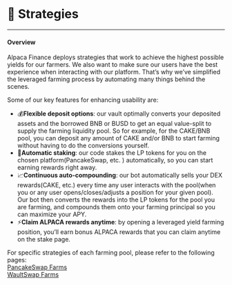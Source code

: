 # 🧮 Strategies

***

#### Overview
Alpaca Finance deploys strategies that work to achieve the highest possible yields for our farmers. We also want to make sure our users have the best experience when interacting with our platform. That’s why we’ve simplified the leveraged farming process by automating many things behind the scenes.

Some of our key features for enhancing usability are:
* 💰**Flexible deposit options**: our vault optimally converts your deposited assets and the borrowed BNB or BUSD to get an equal value-split to supply the farming liquidity pool. So for example, for the CAKE/BNB pool, you can deposit any amount of CAKE and/or BNB to start farming without having to do the conversions yourself.
* 🍰**Automatic staking**: our code stakes the LP tokens for you on the chosen platform(PancakeSwap, etc. ) automatically, so you can start earning rewards right away.
* 📈**Continuous auto-compounding**: our bot automatically sells your DEX rewards(CAKE, etc.) every time any user interacts with the pool(when you or any user opens/closes/adjusts a position for your given pool). Our bot then converts the rewards into the LP tokens for the pool you are farming, and compounds them onto your farming principal so you can maximize your APY.
* ⚡️**Claim ALPACA rewards anytime**: by opening a leveraged yield farming position, you’ll earn bonus ALPACA rewards that you can claim anytime on the stake page.


For specific strategies of each farming pool, please refer to the following pages:   
[PancakeSwap Farms​](strategies/pancakeswap-farms.md)   
​[WaultSwap Farms​](strategies/waultswap-farms.md)